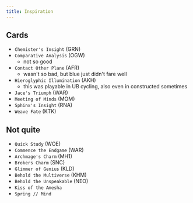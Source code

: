 ```yaml
---
title: Inspiration
---
```


## Cards

- `Chemister's Insight` (GRN)
- `Comparative Analysis` (OGW)
  - not so good
- `Contact Other Plane` (AFR)
  - wasn't so bad, but blue just didn't fare well
- `Hieroglyphic Illumination` (AKH)
  - this was playable in UB cycling, also even in constructed sometimes
- `Jace's Triumph` (WAR)
- `Meeting of Minds` (MOM)
- `Sphinx's Insight` (RNA)
- `Weave Fate` (KTK)

## Not quite

- `Quick Study` (WOE)
- `Commence the Endgame` (WAR)
- `Archmage's Charm` (MH1)
- `Brokers Charm` (SNC)
- `Glimmer of Genius` (KLD)
- `Behold the Multiverse` (KHM)
- `Behold the Unspeakable` (NEO)
- `Kiss of the Amesha`
- `Spring // Mind`
